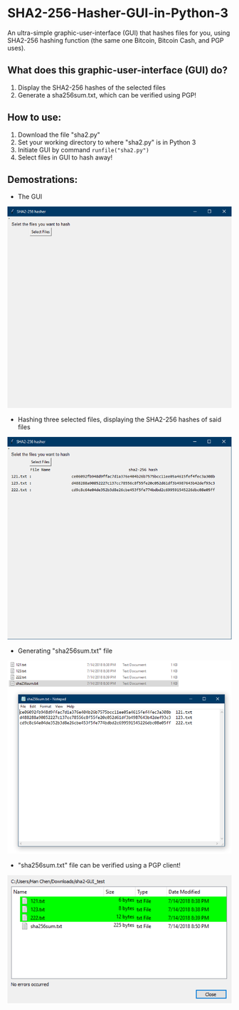 # SHA2-256-Hasher-GUI-in-Python-3

An ultra-simple graphic-user-interface (GUI) that hashes files for you, using SHA2-256 hashing function (the same one Bitcoin, Bitcoin Cash, and PGP uses).

## What does this graphic-user-interface (GUI) do?
1. Display the SHA2-256 hashes of the selected files
2. Generate a sha256sum.txt, which can be verified using PGP!

## How to use:
1. Download the file "sha2.py"
2. Set your working directory to where "sha2.py" is in Python 3
3. Initiate GUI by command ```runfile("sha2.py")```
4. Select files in GUI to hash away!

## Demostrations:
* The GUI

![GUI interface](./demo-pictures/Capture1.PNG)

* Hashing three selected files, displaying the SHA2-256 hashes of said files

![GUI interface](./demo-pictures/Capture3.PNG)

* Generating "sha256sum.txt" file

![GUI interface](./demo-pictures/Capture4.PNG)

* "sha256sum.txt" file can be verified using a PGP client!

![GUI interface](./demo-pictures/Capture5.PNG)
